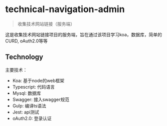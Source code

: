 # technical-navigation-admin

> 收集技术网站链接（服务端）

这是收集技术网站链接项目的服务端，旨在通过该项目学习koa，数据库，简单的CURD, oAuth2.0等等

## Technology

主要技术：

- Koa: 基于node的web框架
- Typescript: 代码语言
- Mysql: 数据库
- Swagger: 接入swagger规范
- Gulp: 编译ts语法
- Jest: api测试
- oAuth2.0: 登录认证